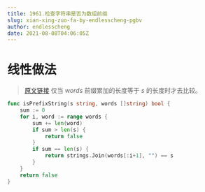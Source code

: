 ```yaml
---
title: 1961.检查字符串是否为数组前缀
slug: xian-xing-zuo-fa-by-endlesscheng-pgbv
author: endlesscheng
date: 2021-08-08T04:06:05Z
---
```

# 线性做法
 
> [原文链接](https://leetcode.cn/problems/check-if-string-is-a-prefix-of-array/solution/xian-xing-zuo-fa-by-endlesscheng-pgbv)
仅当 $\textit{words}$ 前缀累加的长度等于 $s$ 的长度时才去比较。

```go
func isPrefixString(s string, words []string) bool {
	sum := 0
	for i, word := range words {
		sum += len(word)
		if sum > len(s) {
			return false
		}
		if sum == len(s) {
			return strings.Join(words[:i+1], "") == s
		}
	}
	return false
}
```
